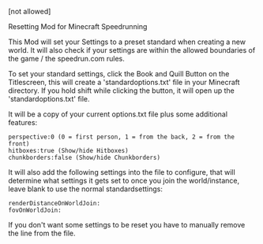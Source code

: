 [not allowed]

Resetting Mod for Minecraft Speedrunning

This Mod will set your Settings to a preset standard when creating a new world. It will also check if your settings are within the allowed boundaries of the game / the speedrun.com rules.

To set your standard settings, click the Book and Quill Button on the Titlescreen, this will create a 'standardoptions.txt' file in your Minecraft directory. If you hold shift while clicking the button, it will open up the 'standardoptions.txt' file.

It will be a copy of your current options.txt file plus some additional features:

    perspective:0 (0 = first person, 1 = from the back, 2 = from the front)
    hitboxes:true (Show/hide Hitboxes)
    chunkborders:false (Show/hide Chunkborders)

It will also add the following settings into the file to configure, that will determine what settings it gets set to once you join the world/instance, leave blank to use the normal standardsettings:

    renderDistanceOnWorldJoin:
    fovOnWorldJoin:

If you don't want some settings to be reset you have to manually remove the line from the file.
